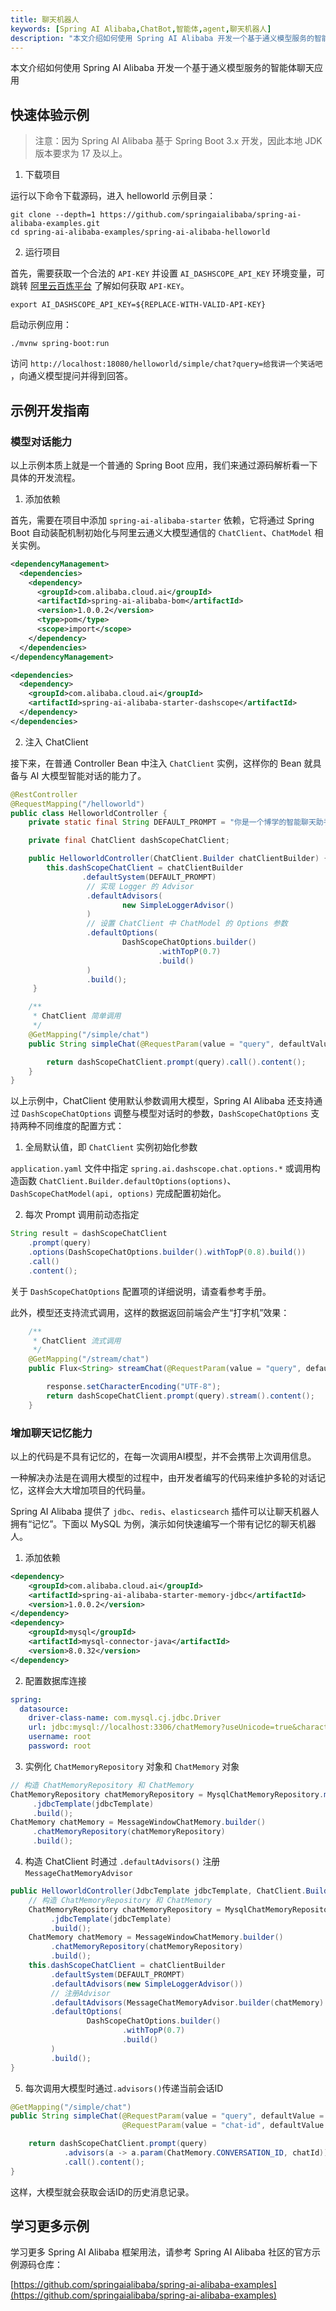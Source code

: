 ```yaml
---
title: 聊天机器人
keywords: [Spring AI Alibaba,ChatBot,智能体,agent,聊天机器人]
description: "本文介绍如何使用 Spring AI Alibaba 开发一个基于通义模型服务的智能聊天应用。"
---
```


本文介绍如何使用 Spring AI Alibaba 开发一个基于通义模型服务的智能体聊天应用

## 快速体验示例

> 注意：因为 Spring AI Alibaba 基于 Spring Boot 3.x 开发，因此本地 JDK 版本要求为 17 及以上。

1. 下载项目

运行以下命令下载源码，进入 helloworld 示例目录：

```shell
git clone --depth=1 https://github.com/springaialibaba/spring-ai-alibaba-examples.git
cd spring-ai-alibaba-examples/spring-ai-alibaba-helloworld
```

2. 运行项目

首先，需要获取一个合法的 `API-KEY` 并设置 `AI_DASHSCOPE_API_KEY` 环境变量，可跳转 <a target="_blank" href="https://help.aliyun.com/zh/model-studio/developer-reference/get-api-key">阿里云百炼平台</a> 了解如何获取 `API-KEY`。

```shell
export AI_DASHSCOPE_API_KEY=${REPLACE-WITH-VALID-API-KEY}
```

启动示例应用：

```shell
./mvnw spring-boot:run
```

访问 `http://localhost:18080/helloworld/simple/chat?query=给我讲一个笑话吧` ，向通义模型提问并得到回答。

## 示例开发指南
### 模型对话能力
以上示例本质上就是一个普通的 Spring Boot 应用，我们来通过源码解析看一下具体的开发流程。

1. 添加依赖

首先，需要在项目中添加 `spring-ai-alibaba-starter` 依赖，它将通过 Spring Boot 自动装配机制初始化与阿里云通义大模型通信的 `ChatClient`、`ChatModel` 相关实例。

```xml
<dependencyManagement>
  <dependencies>
    <dependency>
      <groupId>com.alibaba.cloud.ai</groupId>
      <artifactId>spring-ai-alibaba-bom</artifactId>
      <version>1.0.0.2</version>
      <type>pom</type>
      <scope>import</scope>
    </dependency>
  </dependencies>
</dependencyManagement>

<dependencies>
  <dependency>
    <groupId>com.alibaba.cloud.ai</groupId>
    <artifactId>spring-ai-alibaba-starter-dashscope</artifactId>
  </dependency>
</dependencies>
```

2. 注入 ChatClient

接下来，在普通 Controller Bean 中注入 `ChatClient` 实例，这样你的 Bean 就具备与 AI 大模型智能对话的能力了。

```java
@RestController
@RequestMapping("/helloworld")
public class HelloworldController {
	private static final String DEFAULT_PROMPT = "你是一个博学的智能聊天助手，请根据用户提问回答！";

	private final ChatClient dashScopeChatClient;

	public HelloworldController(ChatClient.Builder chatClientBuilder) {
		this.dashScopeChatClient = chatClientBuilder
				.defaultSystem(DEFAULT_PROMPT)
				 // 实现 Logger 的 Advisor
				 .defaultAdvisors(
						 new SimpleLoggerAdvisor()
				 )
				 // 设置 ChatClient 中 ChatModel 的 Options 参数
				 .defaultOptions(
						 DashScopeChatOptions.builder()
								 .withTopP(0.7)
								 .build()
				 )
				 .build();
	 }

	/**
	 * ChatClient 简单调用
	 */
	@GetMapping("/simple/chat")
	public String simpleChat(@RequestParam(value = "query", defaultValue = "你好，很高兴认识你，能简单介绍一下自己吗？")String query) {

		return dashScopeChatClient.prompt(query).call().content();
	}
}
```

以上示例中，ChatClient 使用默认参数调用大模型，Spring AI Alibaba 还支持通过 `DashScopeChatOptions` 调整与模型对话时的参数，`DashScopeChatOptions` 支持两种不同维度的配置方式：

1. 全局默认值，即 `ChatClient` 实例初始化参数

 `application.yaml` 文件中指定 `spring.ai.dashscope.chat.options.*` 或调用构造函数 `ChatClient.Builder.defaultOptions(options)`、`DashScopeChatModel(api, options)` 完成配置初始化。

2. 每次 Prompt 调用前动态指定

```java
String result = dashScopeChatClient
	.prompt(query)
	.options(DashScopeChatOptions.builder().withTopP(0.8).build())
	.call()
	.content();
```

关于 `DashScopeChatOptions` 配置项的详细说明，请查看参考手册。

此外，模型还支持流式调用，这样的数据返回前端会产生“打字机”效果：

```java
	/**
	 * ChatClient 流式调用
	 */
	@GetMapping("/stream/chat")
	public Flux<String> streamChat(@RequestParam(value = "query", defaultValue = "你好，很高兴认识你，能简单介绍一下自己吗？")String query, HttpServletResponse response) {

		response.setCharacterEncoding("UTF-8");
		return dashScopeChatClient.prompt(query).stream().content();
	}
```

### 增加聊天记忆能力

以上的代码是不具有记忆的，在每一次调用AI模型，并不会携带上次调用信息。

一种解决办法是在调用大模型的过程中，由开发者编写的代码来维护多轮的对话记忆，这样会大大增加项目的代码量。

Spring AI Alibaba 提供了 `jdbc`、`redis`、`elasticsearch` 插件可以让聊天机器人拥有“记忆”。下面以 MySQL 为例，演示如何快速编写一个带有记忆的聊天机器人。

1. 添加依赖

```xml
<dependency>
	<groupId>com.alibaba.cloud.ai</groupId>
	<artifactId>spring-ai-alibaba-starter-memory-jdbc</artifactId>
	<version>1.0.0.2</version>
</dependency>
<dependency>
    <groupId>mysql</groupId>
    <artifactId>mysql-connector-java</artifactId>
    <version>8.0.32</version>
</dependency>
```

2. 配置数据库连接

```yaml
spring:
  datasource:
    driver-class-name: com.mysql.cj.jdbc.Driver
    url: jdbc:mysql://localhost:3306/chatMemory?useUnicode=true&characterEncoding=UTF-8
    username: root
    password: root
```

3. 实例化 `ChatMemoryRepository` 对象和 `ChatMemory` 对象

```java
// 构造 ChatMemoryRepository 和 ChatMemory
ChatMemoryRepository chatMemoryRepository = MysqlChatMemoryRepository.mysqlBuilder()
     .jdbcTemplate(jdbcTemplate)
     .build();
ChatMemory chatMemory = MessageWindowChatMemory.builder()
     .chatMemoryRepository(chatMemoryRepository)
     .build();
```

4. 构造 ChatClient 时通过 `.defaultAdvisors()` 注册 `MessageChatMemoryAdvisor`

```java
public HelloworldController(JdbcTemplate jdbcTemplate, ChatClient.Builder chatClientBuilder) {
    // 构造 ChatMemoryRepository 和 ChatMemory
    ChatMemoryRepository chatMemoryRepository = MysqlChatMemoryRepository.mysqlBuilder()
         .jdbcTemplate(jdbcTemplate)
         .build();
    ChatMemory chatMemory = MessageWindowChatMemory.builder()
         .chatMemoryRepository(chatMemoryRepository)
         .build();
    this.dashScopeChatClient = chatClientBuilder
         .defaultSystem(DEFAULT_PROMPT)
         .defaultAdvisors(new SimpleLoggerAdvisor())
         // 注册Advisor
         .defaultAdvisors(MessageChatMemoryAdvisor.builder(chatMemory).build())
         .defaultOptions(
                 DashScopeChatOptions.builder()
                         .withTopP(0.7)
                         .build()
         )
         .build();
}
```

5. 每次调用大模型时通过`.advisors()`传递当前会话ID

```java
@GetMapping("/simple/chat")
public String simpleChat(@RequestParam(value = "query", defaultValue = "你好，很高兴认识你，能简单介绍一下自己吗？")String query,
                         @RequestParam(value = "chat-id", defaultValue = "1") String chatId) {

    return dashScopeChatClient.prompt(query)
            .advisors(a -> a.param(ChatMemory.CONVERSATION_ID, chatId))
            .call().content();
}
```

这样，大模型就会获取会话ID的历史消息记录。

## 学习更多示例

学习更多 Spring AI Alibaba 框架用法，请参考 Spring AI Alibaba 社区的官方示例源码仓库：

[https://github.com/springaialibaba/spring-ai-alibaba-examples](https://github.com/springaialibaba/spring-ai-alibaba-examples)


